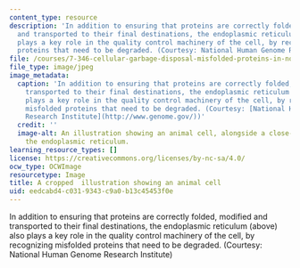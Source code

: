 ```yaml
---
content_type: resource
description: 'In addition to ensuring that proteins are correctly folded, modified
  and transported to their final destinations, the endoplasmic reticulum (above) also
  plays a key role in the quality control machinery of the cell, by recognizing misfolded
  proteins that need to be degraded. (Courtesy: National Human Genome Research Institute)'
file: /courses/7-346-cellular-garbage-disposal-misfolded-proteins-in-normal-biology-and-human-disease-fall-2011/eedcabd4c0319343c9a0b13c45453f0e_7-346f11-th.jpg
file_type: image/jpeg
image_metadata:
  caption: 'In addition to ensuring that proteins are correctly folded, modified and
    transported to their final destinations, the endoplasmic reticulum (above) also
    plays a key role in the quality control machinery of the cell, by recognizing
    misfolded proteins that need to be degraded. (Courtesy: [National Human Genome
    Research Institute](http://www.genome.gov/))'
  credit: ''
  image-alt: An illustration showing an animal cell, alongside a close-up view of
    the endoplasmic reticulum.
learning_resource_types: []
license: https://creativecommons.org/licenses/by-nc-sa/4.0/
ocw_type: OCWImage
resourcetype: Image
title: A cropped  illustration showing an animal cell
uid: eedcabd4-c031-9343-c9a0-b13c45453f0e
---
```

In addition to ensuring that proteins are correctly folded, modified and transported to their final destinations, the endoplasmic reticulum (above) also plays a key role in the quality control machinery of the cell, by recognizing misfolded proteins that need to be degraded. (Courtesy: National Human Genome Research Institute)